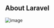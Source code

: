 ## About Laravel

 ![image](https://github.com/hellomiao/laravel-vue-admin/raw/master/screenshots/logger.png)